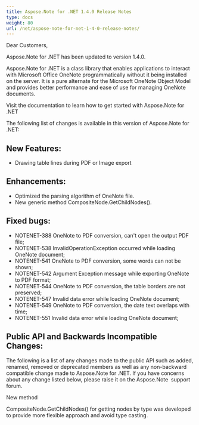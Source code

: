 ```yaml
---
title: Aspose.Note for .NET 1.4.0 Release Notes
type: docs
weight: 80
url: /net/aspose-note-for-net-1-4-0-release-notes/
---
```


Dear Customers,

Aspose.Note for .NET has been updated to version 1.4.0.

Aspose.Note for .NET is a class library that enables applications to interact with Microsoft Office OneNote programmatically without it being installed on the server. It is a pure alternate for the Microsoft OneNote Object Model and provides better performance and ease of use for managing OneNote documents.

Visit the documentation to learn how to get started with Aspose.Note for .NET

The following list of changes is available in this version of Aspose.Note for .NET:
## **New Features:**
- Drawing table lines during PDF or Image export
## **Enhancements:**
- Optimized the parsing algorithm of OneNote file.
- New generic method CompositeNode.GetChildNodes<T>().
## **Fixed bugs:**
- NOTENET-388 OneNote to PDF conversion, can't open the output PDF file;
- NOTENET-538 InvalidOperationException occurred while loading OneNote document;
- NOTENET-541 OneNote to PDF conversion, some words can not be shown;
- NOTENET-542 Argument Exception message while exporting OneNote to PDF format;
- NOTENET-544 OneNote to PDF conversion, the table borders are not preserved;
- NOTENET-547 Invalid data error while loading OneNote document;
- NOTENET-549 OneNote to PDF conversion, the date text overlaps with time;
- NOTENET-551 Invalid data error while loading OneNote document;
## **Public API and Backwards Incompatible Changes:**
The following is a list of any changes made to the public API such as added, renamed, removed or deprecated members as well as any non-backward compatible change made to Aspose.Note for .NET. If you have concerns about any change listed below, please raise it on the Aspose.Note  support forum.

New method

CompositeNode.GetChildNodes<T>() for getting nodes by type was developed to provide more flexible approach and avoid type casting.
